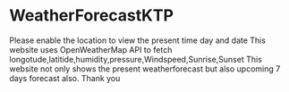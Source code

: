 # WeatherForecastKTP
Please enable the location to view the present time day and date 
This website uses OpenWeatherMap API to fetch longotude,latitide,humidity,pressure,Windspeed,Sunrise,Sunset
This website not only shows the present weatherforecast but also upcoming 7 days forecast also.
Thank you
